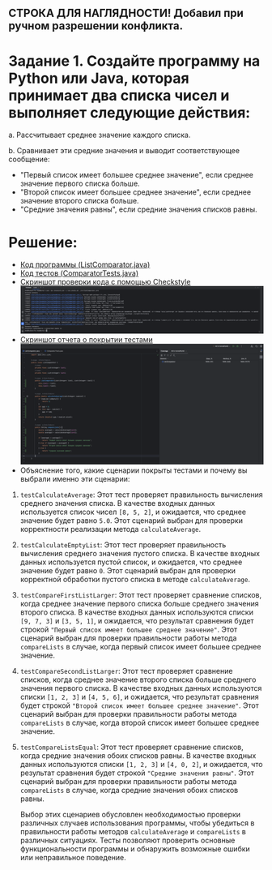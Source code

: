 ## СТРОКА ДЛЯ НАГЛЯДНОСТИ! Добавил при ручном разрешении конфликта.
# Задание 1. Создайте программу на Python или Java, которая принимает два списка чисел и выполняет следующие действия:

a. Рассчитывает среднее значение каждого списка.

b. Сравнивает эти средние значения и выводит соответствующее сообщение:
- "Первый список имеет большее среднее значение", если среднее значение первого списка больше.
- "Второй список имеет большее среднее значение", если среднее значение второго списка больше.
- "Средние значения равны", если средние значения списков равны.
 
# Решение:

- [Код программы (ListComparator.java)](https://github.com/Den-88/testing/blob/homework_6/HomeWork6/src/ListComparator.java)
- [Код тестов (ComparatorTests.java)](https://github.com/Den-88/testing/blob/homework_6/HomeWork6/test/ComparatorTests.java)
- [Скриншот проверки кода с помощью Checkstyle](https://github.com/Den-88/testing/blob/homework_6/HomeWork6/checkstyle_screenshot.png)
![Скриншот проверки кода с помощью Checkstyle](https://github.com/Den-88/testing/blob/homework_6/HomeWork6/checkstyle_screenshot.png)
- [Скриншот отчета о покрытии тестами](https://github.com/Den-88/testing/blob/homework_6/HomeWork6/tests_caverage_screenshot.png)
![Скриншот отчета о покрытии тестами](https://github.com/Den-88/testing/blob/homework_6/HomeWork6/tests_caverage_screenshot.png)
- Объяснение того, какие сценарии покрыты тестами и почему вы выбрали именно эти сценарии:
1. `testCalculateAverage`: Этот тест проверяет правильность вычисления среднего значения списка. В качестве входных данных используется список чисел `[8, 5, 2]`, и ожидается, что среднее значение будет равно `5.0`. Этот сценарий выбран для проверки корректности реализации метода `calculateAverage`.

2. `testCalculateEmptyList`: Этот тест проверяет правильность вычисления среднего значения пустого списка. В качестве входных данных используется пустой список, и ожидается, что среднее значение будет равно `0`. Этот сценарий выбран для проверки корректной обработки пустого списка в методе `calculateAverage`.

3. `testCompareFirstListLarger`: Этот тест проверяет сравнение списков, когда среднее значение первого списка больше среднего значения второго списка. В качестве входных данных используются списки `[9, 7, 3]` и `[3, 5, 1]`, и ожидается, что результат сравнения будет строкой `"Первый список имеет большее среднее значение"`. Этот сценарий выбран для проверки правильности работы метода `compareLists` в случае, когда первый список имеет большее среднее значение.

4. `testCompareSecondListLarger`: Этот тест проверяет сравнение списков, когда среднее значение второго списка больше среднего значения первого списка. В качестве входных данных используются списки `[1, 2, 3]` и `[4, 5, 6]`, и ожидается, что результат сравнения будет строкой `"Второй список имеет большее среднее значение"`. Этот сценарий выбран для проверки правильности работы метода `compareLists` в случае, когда второй список имеет большее среднее значение.

5. `testCompareListsEqual`: Этот тест проверяет сравнение списков, когда средние значения обоих списков равны. В качестве входных данных используются списки `[1, 2, 3]` и `[4, 0, 2]`, и ожидается, что результат сравнения будет строкой `"Средние значения равны"`. Этот сценарий выбран для проверки правильности работы метода `compareLists` в случае, когда средние значения обоих списков равны.

   Выбор этих сценариев обусловлен необходимостью проверки различных случаев использования программы, чтобы убедиться в правильности работы методов `calculateAverage` и `compareLists` в различных ситуациях. Тесты позволяют проверить основные функциональности программы и обнаружить возможные ошибки или неправильное поведение.


